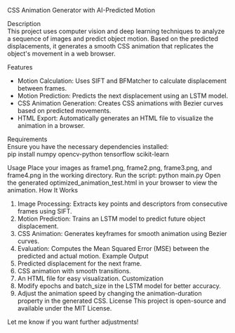 CSS Animation Generator with AI-Predicted Motion

Description  
This project uses computer vision and deep learning techniques to analyze a sequence of images and predict object motion. Based on the predicted displacements, it generates a smooth CSS animation that replicates the object's movement in a web browser.

Features  
- Motion Calculation: Uses SIFT and BFMatcher to calculate displacement between frames.  
- Motion Prediction: Predicts the next displacement using an LSTM model.  
- CSS Animation Generation: Creates CSS animations with Bezier curves based on predicted movements.  
- HTML Export: Automatically generates an HTML file to visualize the animation in a browser.  

Requirements  
Ensure you have the necessary dependencies installed:  
pip install numpy opencv-python tensorflow scikit-learn

Usage
Place your images as frame1.png, frame2.png, frame3.png, and frame4.png in the working directory.
Run the script:
python main.py
Open the generated optimized_animation_test.html in your browser to view the animation.
How It Works
1. Image Processing: Extracts key points and descriptors from consecutive frames using SIFT.
2. Motion Prediction: Trains an LSTM model to predict future object displacement.
3. CSS Animation: Generates keyframes for smooth animation using Bezier curves.
4. Evaluation: Computes the Mean Squared Error (MSE) between the predicted and actual motion.
Example Output
1. Predicted displacement for the next frame.
2. CSS animation with smooth transitions.
3. An HTML file for easy visualization.
Customization
1. Modify epochs and batch_size in the LSTM model for better accuracy.
2. Adjust the animation speed by changing the animation-duration property in the generated CSS.
License
This project is open-source and available under the MIT License.

Let me know if you want further adjustments!
